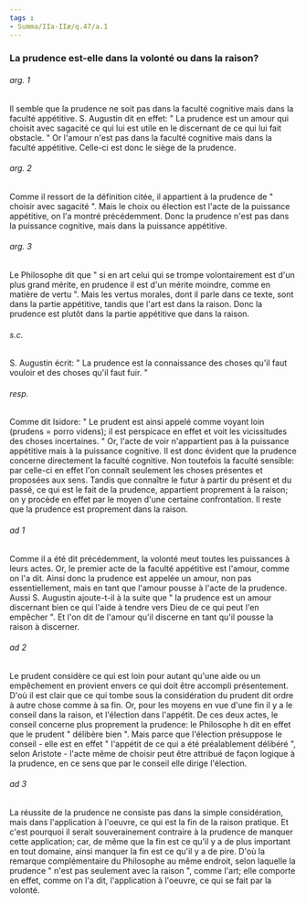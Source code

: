 ```yaml
---
tags : 
- Summa/IIa-IIæ/q.47/a.1
---
```


### La prudence est-elle dans la volonté ou dans la raison?

###### arg. 1
Il semble que la prudence ne soit pas dans la faculté cognitive mais dans la faculté appétitive. S. Augustin dit en effet: " La prudence est un amour qui choisit avec sagacité ce qui lui est utile en le discernant de ce qui lui fait obstacle. " Or l'amour n'est pas dans la faculté cognitive mais dans la faculté appétitive. Celle-ci est donc le siège de la prudence. 

###### arg. 2
Comme il ressort de la définition citée, il appartient à la prudence de " choisir avec sagacité ". Mais le choix ou élection est l'acte de la puissance appétitive, on l'a montré précédemment. Donc la prudence n'est pas dans la puissance cognitive, mais dans la puissance appétitive. 

###### arg. 3
Le Philosophe dit que " si en art celui qui se trompe volontairement est d'un plus grand mérite, en prudence il est d'un mérite moindre, comme en matière de vertu ". Mais les vertus morales, dont il parle dans ce texte, sont dans la partie appétitive, tandis que l'art est dans la raison. Donc la prudence est plutôt dans la partie appétitive que dans la raison. 

###### s.c.
S. Augustin écrit: " La prudence est la connaissance des choses qu'il faut vouloir et des choses qu'il faut fuir. " 

###### resp.
Comme dit Isidore: " Le prudent est ainsi appelé comme voyant loin (prudens = porro videns); il est perspicace en effet et voit les vicissitudes des choses incertaines. " Or, l'acte de voir n'appartient pas à la puissance appétitive mais à la puissance cognitive. Il est donc évident que la prudence concerne directement la faculté cognitive. Non toutefois la faculté sensible: par celle-ci en effet l'on connaît seulement les choses présentes et proposées aux sens. Tandis que connaître le futur à partir du présent et du passé, ce qui est le fait de la prudence, appartient proprement à la raison; on y procède en effet par le moyen d'une certaine confrontation. Il reste que la prudence est proprement dans la raison. 

###### ad 1
Comme il a été dit précédemment, la volonté meut toutes les puissances à leurs actes. Or, le premier acte de la faculté appétitive est l'amour, comme on l'a dit. Ainsi donc la prudence est appelée un amour, non pas essentiellement, mais en tant que l'amour pousse à l'acte de la prudence. Aussi S. Augustin ajoute-t-il à la suite que " la prudence est un amour discernant bien ce qui l'aide à tendre vers Dieu de ce qui peut l'en empêcher ". Et l'on dit de l'amour qu'il discerne en tant qu'il pousse la raison à discerner. 

###### ad 2
Le prudent considère ce qui est loin pour autant qu'une aide ou un empêchement en provient envers ce qui doit être accompli présentement. D'où il est clair que ce qui tombe sous la considération du prudent dit ordre à autre chose comme à sa fin. Or, pour les moyens en vue d'une fin il y a le conseil dans la raison, et l'élection dans l'appétit. De ces deux actes, le conseil concerne plus proprement la prudence: le Philosophe h dit en effet que le prudent " délibère bien ". Mais parce que l'élection présuppose le conseil - elle est en effet " l'appétit de ce qui a été préalablement délibéré ", selon Aristote - l'acte même de choisir peut être attribué de façon logique à la prudence, en ce sens que par le conseil elle dirige l'élection. 

###### ad 3
La réussite de la prudence ne consiste pas dans la simple considération, mais dans l'application à l'oeuvre, ce qui est la fin de la raison pratique. Et c'est pourquoi il serait souverainement contraire à la prudence de manquer cette application; car, de même que la fin est ce qu'il y a de plus important en tout domaine, ainsi manquer la fin est ce qu'il y a de pire. D'où la remarque complémentaire du Philosophe au même endroit, selon laquelle la prudence " n'est pas seulement avec la raison ", comme l'art; elle comporte en effet, comme on l'a dit, l'application à l'oeuvre, ce qui se fait par la volonté. 

